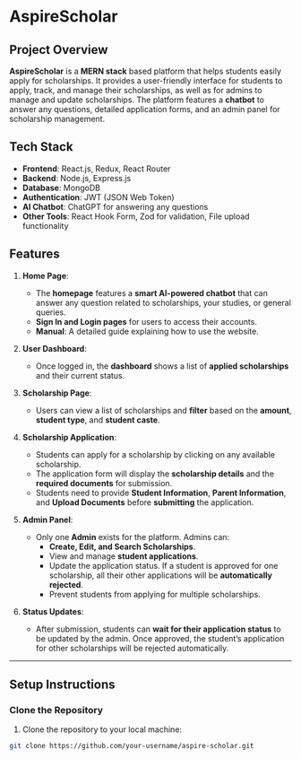 # **AspireScholar**

## **Project Overview**

**AspireScholar** is a **MERN stack** based platform that helps students easily apply for scholarships. It provides a user-friendly interface for students to apply, track, and manage their scholarships, as well as for admins to manage and update scholarships. The platform features a **chatbot** to answer any questions, detailed application forms, and an admin panel for scholarship management.

## **Tech Stack**
- **Frontend**: React.js, Redux, React Router
- **Backend**: Node.js, Express.js
- **Database**: MongoDB
- **Authentication**: JWT (JSON Web Token)
- **AI Chatbot**: ChatGPT for answering any questions
- **Other Tools**: React Hook Form, Zod for validation, File upload functionality

## **Features**
1. **Home Page**:  
   - The **homepage** features a **smart AI-powered chatbot** that can answer any question related to scholarships, your studies, or general queries.
   - **Sign In and Login pages** for users to access their accounts.
   - **Manual**: A detailed guide explaining how to use the website.

2. **User Dashboard**:
   - Once logged in, the **dashboard** shows a list of **applied scholarships** and their current status.
   
3. **Scholarship Page**:
   - Users can view a list of scholarships and **filter** based on the **amount**, **student type**, and **student caste**.
   
4. **Scholarship Application**:
   - Students can apply for a scholarship by clicking on any available scholarship.
   - The application form will display the **scholarship details** and the **required documents** for submission.
   - Students need to provide **Student Information**, **Parent Information**, and **Upload Documents** before **submitting** the application.

5. **Admin Panel**:
   - Only one **Admin** exists for the platform. Admins can:
     - **Create, Edit, and Search Scholarships**.
     - View and manage **student applications**.
     - Update the application status. If a student is approved for one scholarship, all their other applications will be **automatically rejected**.
     - Prevent students from applying for multiple scholarships.

6. **Status Updates**:
   - After submission, students can **wait for their application status** to be updated by the admin. Once approved, the student’s application for other scholarships will be rejected automatically.

---

## **Setup Instructions**

### **Clone the Repository**

1. Clone the repository to your local machine:

```bash
git clone https://github.com/your-username/aspire-scholar.git
